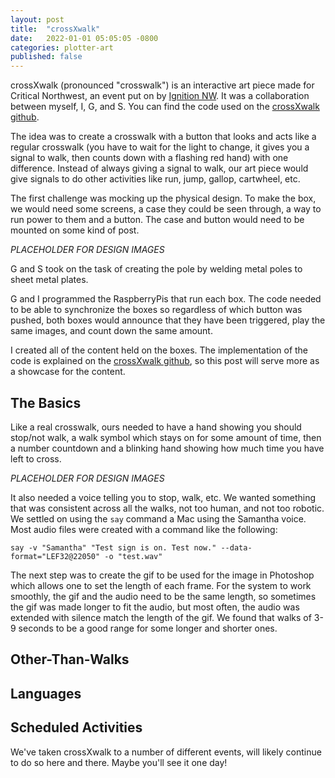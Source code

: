 ```yaml
---
layout: post
title:  "crossXwalk"
date:   2022-01-01 05:05:05 -0800
categories: plotter-art
published: false
---
```


crossXwalk (pronounced "crosswalk") is an interactive art piece made for Critical Northwest, an event put on by [Ignition NW](https://ignitionnw.org/). It was a collaboration between myself, I, G, and S. You can find the code used on the [crossXwalk github](https://github.com/iwsmith/crosswalk).

The idea was to create a crosswalk with a button that looks and acts like a regular crosswalk (you have to wait for the light to change, it gives you a signal to walk, then counts down with a flashing red hand) with one difference. Instead of always giving a signal to walk, our art piece would give signals to do other activities like run, jump, gallop, cartwheel, etc.

The first challenge was mocking up the physical design. To make the box, we would need some screens, a case they could be seen through, a way to run power to them and a button. The case and button would need to be mounted on some kind of post.

*PLACEHOLDER FOR DESIGN IMAGES*

G and S took on the task of creating the pole by welding metal poles to sheet metal plates. 

G and I programmed the RaspberryPis that run each box. The code needed to be able to synchronize the boxes so regardless of which button was pushed, both boxes would announce that they have been triggered, play the same images, and count down the same amount.

I created all of the content held on the boxes. The implementation of the code is explained on the [crossXwalk github](https://github.com/iwsmith/crosswalk), so this post will serve more as a showcase for the content.

## The Basics
Like a real crosswalk, ours needed to have a hand showing you should stop/not walk, a walk symbol which stays on for some amount of time, then a number countdown and a blinking hand showing how much time you have left to cross. 

*PLACEHOLDER FOR DESIGN IMAGES*

It also needed a voice telling you to stop, walk, etc. We wanted something that was consistent across all the walks, not too human, and not too robotic. We settled on using the `say` command a Mac using the Samantha voice. Most audio files were created with a command like the following:

```
say -v "Samantha" "Test sign is on. Test now." --data-format="LEF32@22050" -o "test.wav"
```

The next step was to create the gif to be used for the image in Photoshop which allows one to set the length of each frame. For the system to work smoothly, the gif and the audio need to be the same length, so sometimes the gif was made longer to fit the audio, but most often, the audio was extended with silence match the length of the gif. We found that walks of 3-9 seconds to be a good range for some longer and shorter ones. 

## Other-Than-Walks

## Languages

## Scheduled Activities

We've taken crossXwalk to a number of different events, will likely continue to do so here and there. Maybe you'll see it one day!